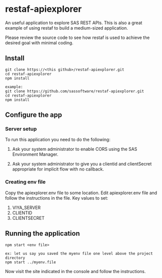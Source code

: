 # restaf-apiexplorer

An useful application to explore SAS REST APIs. This is also a great example of using restaf
to build a medium-sized application.

Please review the source code to see how restaf is used to achieve
the desired goal with minimal coding.


## Install
```
git clone https://<this github>/restaf-apiexplorer.git
cd restaf-apiexplorer
npm install

example:
git clone https://github.com/sassoftware/restaf-apiexplorer.git
cd restaf-apiexplorer
npm install
```

## Configure the app
### Server setup
To run this application you need to do the following:

1. Ask your system administrator to enable CORS using the SAS Environment Manager.

2. Ask your system administrator to give you a clientid and clientSecret appropriate
for implicit flow with no callback.

### Creating env file
Copy the apiexplorer.env file to some location.
Edit apiexplorer.env file and follow the instructions in the file.
Key values to set:

1. VIYA_SERVER
2. CLIENTID
3. CLIENTSECRET



## Running the application
```
npm start <env file>

ex: let us say you saved the myenv file one level above the project directory
npm start ../myenv.file
```

Now visit the site indicated in the console and follow the instructions.



